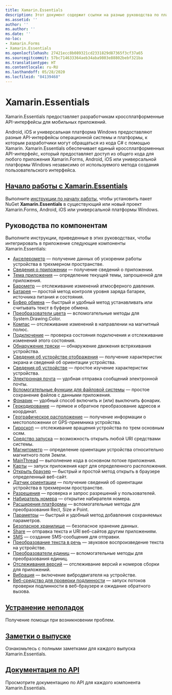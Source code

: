 ```yaml
---
title: Xamarin.Essentials
description: Этот документ содержит ссылки на разные руководства по платформе Xamarin.Essentials, которая предоставляет разработчикам кроссплатформенные API-интерфейсы для мобильных приложений.
ms.assetid: ''
author: ''
ms.author: ''
ms.date: ''
no-loc:
- Xamarin.Forms
- Xamarin.Essentials
ms.openlocfilehash: 27421ecc8b089321cd2331829d87365f3cf37a65
ms.sourcegitcommit: 57bc714633364aeb34aba9803e88802bebf321ba
ms.translationtype: HT
ms.contentlocale: ru-RU
ms.lasthandoff: 05/28/2020
ms.locfileid: "84139468"
---
```

# Xamarin.Essentials

Xamarin.Essentials предоставляет разработчикам кроссплатформенные API-интерфейсы для мобильных приложений.

Android, iOS и универсальная платформа Windows предоставляют разные API-интерфейсы операционной системы и платформы, к которым разработчики могут обращаться из кода C# с помощью Xamarin. Xamarin.Essentials обеспечивает единый кроссплатформенных API-интерфейс, который предоставляет доступ из общего кода для любого приложения Xamarin.Forms, Android, iOS или универсальной платформы Windows независимо от используемого метода создания пользовательского интерфейса.

## <a name="get-started-with-xamarinessentialsget-startedmdcontextxamarinxamarin-forms"></a>[Начало работы с Xamarin.Essentials](get-started.md?context=xamarin/xamarin-forms)

Выполните [инструкции по началу работы](get-started.md), чтобы установить пакет NuGet **Xamarin.Essentials** в существующий или новый проект Xamarin.Forms, Android, iOS или универсальной платформы Windows.

## <a name="feature-guides"></a>Руководства по компонентам

Выполните инструкции, приведенные в этих руководствах, чтобы интегрировать в приложение следующие компоненты Xamarin.Essentials:

* [Акселерометр](accelerometer.md?context=xamarin/xamarin-forms) — получение данных об ускорении работы устройства в трехмерном пространстве.
* [Сведения о приложении](app-information.md?context=xamarin/xamarin-forms) — получение сведений о приложении.
* [Тема приложения](app-theme.md?context=xamarin/xamarin-forms) — определение текущей темы, запрошенной для приложения.
* [Барометр](barometer.md?context=xamarin/xamarin-forms) — отслеживание изменений атмосферного давления.
* [Батарея](battery.md?context=xamarin/xamarin-forms) — простой метод контроля уровня заряда батареи, источника питания и состояния.
* [Буфер обмена](clipboard.md?context=xamarin/xamarin-forms) — быстрый и удобный метод устанавливать или считывать текст в буфере обмена.
* [Преобразователи цвета](color-converters.md?context=xamarin/xamarin-forms) — вспомогательные методы для System.Drawing.Color.
* [Компас](compass.md?context=xamarin/xamarin-forms) — отслеживание изменений в направлении на магнитный полюс.
* [Подключение](connectivity.md?context=xamarin/xamarin-forms) — проверка состояния подключения и отслеживание изменений этого состояния.
* [Обнаружение тряски](detect-shake.md?context=xamarin/xamarin-forms) — обнаружение движения встряхивания устройства.
* [Сведения об устройстве отображения](device-display.md?context=xamarin/xamarin-forms) — получение характеристик экрана и сведений об ориентации устройства.
* [Сведения об устройстве](device-information.md?context=xamarin/xamarin-forms) — простое изучение характеристик устройства.
* [Электронная почта](email.md?context=xamarin/xamarin-forms) — удобная отправка сообщений электронной почты.
* [Вспомогательные функции для файловой системы](file-system-helpers.md?context=xamarin/xamarin-forms) — простое сохранение файлов с данными приложения.
* [Фонарик](flashlight.md?context=xamarin/xamarin-forms) — удобный способ включить и (или) выключить фонарик.
* [Геокодирование](geocoding.md?context=xamarin/xamarin-forms) — прямое и обратное преобразование адресов и координат.
* [Географическое расположение](geolocation.md?context=xamarin/xamarin-forms) — получение информации о местоположении от GPS-приемника устройства.
* [Гироскоп](gyroscope.md?context=xamarin/xamarin-forms) — отслеживание вращения устройства по трем основным осям.
* [Средство запуска](launcher.md?context=xamarin/xamarin-forms) — возможность открыть любой URI средствами системы.
* [Магнитометр](magnetometer.md?context=xamarin/xamarin-forms) — определение ориентации устройства относительно магнитного поля Земли.
* [MainThread](main-thread.md?content=xamarin/xamarin-forms) — выполнение кода в основном потоке приложения.
* [Карты](maps.md?content=xamarin/xamarin-forms) — запуск приложения карт для определенного расположения.
* [Открыть браузер](open-browser.md?context=xamarin/xamarin-forms) — быстрый и простой метод открыть в браузере определенный веб-сайт.
* [Датчик ориентации](orientation-sensor.md?context=xamarin/xamarin-forms) — получение сведений об ориентации устройства в трехмерном пространстве.
* [Разрешения](permissions.md?context=xamarin/xamarin-forms) — проверка и запрос разрешений у пользователей.
* [Набиратель номера](phone-dialer.md?context=xamarin/xamarin-forms) — открытие набирателя номера.
* [Расширения платформы](platform-extensions.md?context=xamarin/xamarin-forms) — вспомогательные методы для преобразования Rect, Size и Point.
* [Параметры](preferences.md?context=xamarin/xamarin-forms) — быстрый и удобный метод добавления сохраняемых параметров.
* [Безопасное хранилище](secure-storage.md?context=xamarin/xamarin-forms) — безопасное хранение данных.
* [Share](share.md?context=xamarin/xamarin-forms) — отправка текста и URI веб-сайтов другим приложениям.
* [SMS](sms.md?context=xamarin/xamarin-forms) — создание SMS-сообщения для отправки.
* [Преобразование текста в речь](text-to-speech.md?context=xamarin/xamarin-forms) — звуковое воспроизведение текста на устройстве.
* [Преобразователи единиц](unit-converters.md?context=xamarin/xamarin-forms) — вспомогательные методы для преобразования единиц.
* [Отслеживания версий](version-tracking.md?context=xamarin/xamarin-forms) — отслеживание версий и номеров сборки для приложений.
* [Вибрация](vibrate.md?context=xamarin/xamarin-forms) — включение вибродвигателя на устройстве.
* [Веб-средство для проверки подлинности](web-authenticator.md?context=xamarin/xamarin-forms) — запуск потоков проверки подлинности в веб-браузере и ожидание обратного вызова.

## <a name="troubleshooting"></a>[Устранение неполадок](troubleshooting.md?context=xamarin/xamarin-forms)

Получение помощи при возникновении проблем.

## <a name="release-notes"></a>[Заметки о выпуске](https://docs.microsoft.com/xamarin/essentials/release-notes/)

Ознакомьтесь с полными заметками для каждого выпуска Xamarin.Essentials.

## <a name="api-documentation"></a>[Документация по API](xref:Xamarin.Essentials)

Просмотрите документацию по API для каждого компонента Xamarin.Essentials.

